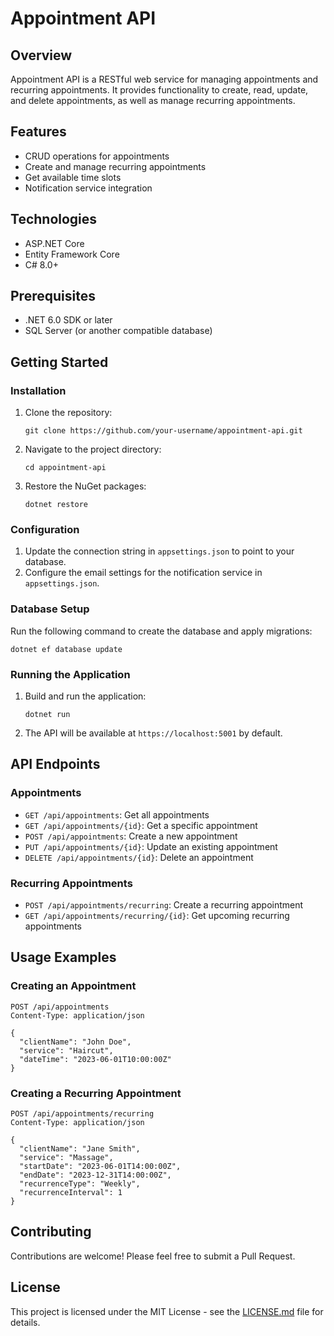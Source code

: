 # Appointment API

## Overview
Appointment API is a RESTful web service for managing appointments and recurring appointments. It provides functionality to create, read, update, and delete appointments, as well as manage recurring appointments.

## Features
- CRUD operations for appointments
- Create and manage recurring appointments
- Get available time slots
- Notification service integration

## Technologies
- ASP.NET Core
- Entity Framework Core
- C# 8.0+

## Prerequisites
- .NET 6.0 SDK or later
- SQL Server (or another compatible database)

## Getting Started

### Installation
1. Clone the repository:
   ```
   git clone https://github.com/your-username/appointment-api.git
   ```
2. Navigate to the project directory:
   ```
   cd appointment-api
   ```
3. Restore the NuGet packages:
   ```
   dotnet restore
   ```

### Configuration
1. Update the connection string in `appsettings.json` to point to your database.
2. Configure the email settings for the notification service in `appsettings.json`.

### Database Setup
Run the following command to create the database and apply migrations:
```
dotnet ef database update
```

### Running the Application
1. Build and run the application:
   ```
   dotnet run
   ```
2. The API will be available at `https://localhost:5001` by default.

## API Endpoints

### Appointments
- `GET /api/appointments`: Get all appointments
- `GET /api/appointments/{id}`: Get a specific appointment
- `POST /api/appointments`: Create a new appointment
- `PUT /api/appointments/{id}`: Update an existing appointment
- `DELETE /api/appointments/{id}`: Delete an appointment

### Recurring Appointments
- `POST /api/appointments/recurring`: Create a recurring appointment
- `GET /api/appointments/recurring/{id}`: Get upcoming recurring appointments

## Usage Examples

### Creating an Appointment
```http
POST /api/appointments
Content-Type: application/json

{
  "clientName": "John Doe",
  "service": "Haircut",
  "dateTime": "2023-06-01T10:00:00Z"
}
```

### Creating a Recurring Appointment
```http
POST /api/appointments/recurring
Content-Type: application/json

{
  "clientName": "Jane Smith",
  "service": "Massage",
  "startDate": "2023-06-01T14:00:00Z",
  "endDate": "2023-12-31T14:00:00Z",
  "recurrenceType": "Weekly",
  "recurrenceInterval": 1
}
```

## Contributing
Contributions are welcome! Please feel free to submit a Pull Request.

## License
This project is licensed under the MIT License - see the [LICENSE.md](LICENSE.md) file for details.
